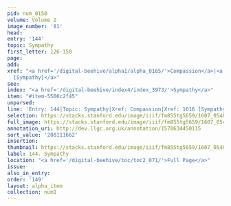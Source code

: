 ```yaml
---
pid: num_0150
volume: Volume 2
image_number: '81'
head:
entry: '144'
topic: Sympathy
first_letter: 126-150
page:
add:
xref: "<a href='/digital-beehive/alpha1/alpha_0165/'>Compassion</a>|<a href='/digital-beehive/num7/num_2446/'>1616
  [Sympathy]</a>"
see:
index: "<a href='/digital-beehive/index4/index_3973/'>Sympathy</a>"
item: "#item-5506c2f45"
unparsed:
line: 'Entry: 144|Topic: Sympathy|Xref: Compassion|Xref: 1616 [Sympathy]|Index: Sympathy|#item-5506c2f45'
selection: https://stacks.stanford.edu/image/iiif/fm855tg5659/1607_0548/292,1662,3041,575/full/0/default.jpg
full_image: https://stacks.stanford.edu/image/iiif/fm855tg5659/1607_0548/full/full/0/default.jpg
annotation_uri: http://dev.llgc.org.uk/annotation/1570634450115
sort_value: '208111662'
insertion:
thumbnail: https://stacks.stanford.edu/image/iiif/fm855tg5659/1607_0548/292,1662,600,180/250,/0/default.jpg
label: 144. Sympathy
location: "<a href='/digital-beehive/toc/toc2_071/'>Full Page</a>"
issue:
also_in_entry:
order: '149'
layout: alpha_item
collection: num1
---
```

